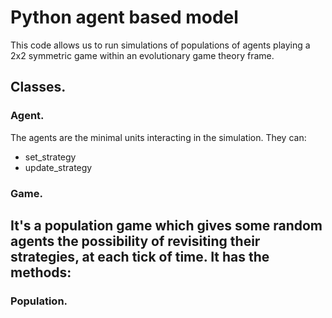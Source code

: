 # Python agent based model

This code allows us to run simulations of populations of agents playing a 2x2 symmetric game within an evolutionary
game theory frame.

## Classes.
### Agent.
The agents are the minimal units interacting in the simulation. They can:
- set_strategy
- update_strategy

### Game.
It's a population game which gives some random agents the possibility of revisiting their strategies, at each tick of
time.
It has the methods:
-
 

### Population.


 